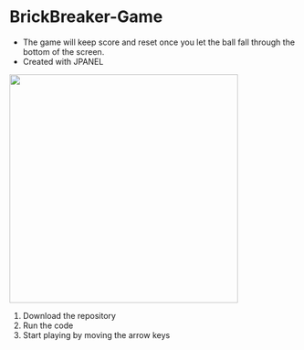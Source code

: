 # BrickBreaker-Game
* The game will keep score and reset once you let the ball fall through the bottom of the screen. 
* Created with JPANEL

<img src="https://github.com/pacellidomonic/BrickBreaker-Game/assets/63662881/44188c8c-025a-4cb2-8081-a86c88b589c9" width="400"/>


1. Download the repository
2. Run the code
3. Start playing by moving the arrow keys
